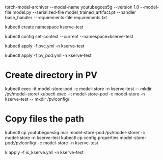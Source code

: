 torch-model-archiver --model-name youtubegoes5g --version 1.0 --model-file model.py --serialized-file model_trained_artifact.pt --handler base_handler --requirements-file requirements.txt

kubectl create namespace kserve-test

kubectl config set-context --current --namespace=kserve-test

kubectl apply -f pvc.yml -n kserve-test

kubectl apply -f pv_pod.yml -n kserve-test

# Create directory in PV
kubectl exec -it model-store-pod -c model-store -n kserve-test -- mkdir /pv/model-store/
kubectl exec -it model-store-pod -c model-store -n kserve-test -- mkdir /pv/config/
# Copy files the path
kubectl cp youtubegoes5g.mar model-store-pod:/pv/model-store/ -c model-store -n kserve-test
kubectl cp config.properties model-store-pod:/pv/config/ -c model-store -n kserve-test

k apply -f is_kserve.yml -n kserve-test